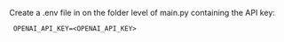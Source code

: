  
Create a .env file in on the folder level of main.py containing the API key:

```
 OPENAI_API_KEY=<OPENAI_API_KEY>
 ```
